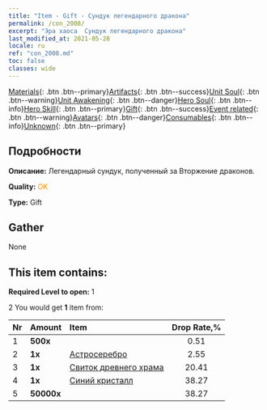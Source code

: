 ```yaml
---
title: "Item - Gift - Сундук легендарного дракона"
permalink: /con_2008/
excerpt: "Эра хаоса  Сундук легендарного дракона"
last_modified_at: 2021-05-28
locale: ru
ref: "con_2008.md"
toc: false
classes: wide
---
```

 [Materials](/ItemsRU/){: .btn .btn--primary}[Artifacts](/ItemsRU/Artifacts/){: .btn .btn--success}[Unit Soul](/ItemsRU/UnitSoul/){: .btn .btn--warning}[Unit Awakening](/ItemsRU/UnitAwakening/){: .btn .btn--danger}[Hero Soul](/ItemsRU/HeroSoul/){: .btn .btn--info}[Hero Skill](/ItemsRU/HeroSkill/){: .btn .btn--primary}[Gift](/ItemsRU/Gift/){: .btn .btn--success}[Event related](/ItemsRU/Events/){: .btn .btn--warning}[Avatars](/ItemsRU/Avatars/){: .btn .btn--danger}[Consumables](/ItemsRU/Consumables/){: .btn .btn--info}[Unknown](/ItemsRU/Unknown/){: .btn .btn--primary}

## Подробности
 **Описание:** Легендарный сундук, полученный за Вторжение драконов.

 **Quality:** <span style="color: #FF8C00">OK</span>

 **Type:** Gift

## Gather

  None

## This item contains:

 **Required Level to open:** 1

 2 You would get **1** item  from:

  | Nr | Amount |     Item    | Drop Rate,% |
  |:---|:-------|:------------|:---------:|
  | 1 |  **500x** | <i class="fas fa-gem"/> | 0.51 | 
  | 2 |  **1x** | [Астросеребро](/ItemsRU/con_969/) | 2.55 | 
  | 3 |  **1x** | [Свиток древнего храма](/ItemsRU/con_697/) | 20.41 | 
  | 4 |  **1x** | [Синий кристалл](/ItemsRU/con_716/) | 38.27 | 
  | 5 |  **50000x** | <i class="fas fa-coins"/> | 38.27 | 

